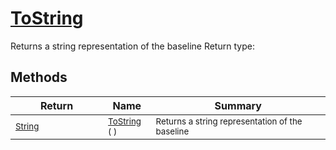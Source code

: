 # [ToString](./Baseline-100663332.md)

Returns a string representation of the baseline
Return type:
## Methods

| Return | Name | Summary | 
| --- | --- | --- | 
| <sub>[String](https://docs.microsoft.com/en-us/dotnet/api/System.String)</sub><img width=200/>| <sub>[ToString](./Baseline-100663332.md) (  )</sub>| <sub>Returns a string representation of the baseline</sub><img width=200/>| <br>


